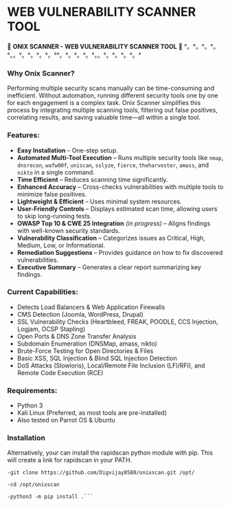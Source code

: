 # WEB VULNERABILITY SCANNER TOOL

🎷 **ONIX SCANNER - WEB VULNERABILITY SCANNER TOOL**  🎷
°。°。°。°。°。。°。°。°。°。°°。°。°。°。°。。°。°。°。°。°

### **Why Onix Scanner?**  
Performing multiple security scans manually can be time-consuming and inefficient. Without automation, running different security tools one by one for each engagement is a complex task. Onix Scanner simplifies this process by integrating multiple scanning tools, filtering out false positives, correlating results, and saving valuable time—all within a single tool.  

### **Features:**  
- **Easy Installation** – One-step setup.  
- **Automated Multi-Tool Execution** – Runs multiple security tools like `nmap`, `dnsrecon`, `wafw00f`, `uniscan`, `sslyze`, `fierce`, `theharvester`, `amass`, and `nikto` in a single command.  
- **Time Efficient** – Reduces scanning time significantly.  
- **Enhanced Accuracy** – Cross-checks vulnerabilities with multiple tools to minimize false positives.  
- **Lightweight & Efficient** – Uses minimal system resources.  
- **User-Friendly Controls** – Displays estimated scan time, allowing users to skip long-running tests.  
- **OWASP Top 10 & CWE 25 Integration** *(in progress)* – Aligns findings with well-known security standards.  
- **Vulnerability Classification** – Categorizes issues as Critical, High, Medium, Low, or Informational.  
- **Remediation Suggestions** – Provides guidance on how to fix discovered vulnerabilities.  
- **Executive Summary** – Generates a clear report summarizing key findings.  


### **Current Capabilities:**  
- Detects Load Balancers & Web Application Firewalls  
- CMS Detection (Joomla, WordPress, Drupal)  
- SSL Vulnerability Checks (Heartbleed, FREAK, POODLE, CCS Injection, Logjam, OCSP Stapling)  
- Open Ports & DNS Zone Transfer Analysis  
- Subdomain Enumeration (DNSMap, amass, nikto)  
- Brute-Force Testing for Open Directories & Files  
- Basic XSS, SQL Injection & Blind SQL Injection Detection  
- DoS Attacks (Slowloris), Local/Remote File Inclusion (LFI/RFI), and Remote Code Execution (RCE)  


### **Requirements:**  
- Python 3  
- Kali Linux (Preferred, as most tools are pre-installed)  
- Also tested on Parrot OS & Ubuntu  

### **Installation** ###
Alternatively, your can install the rapidscan python module with pip. This will create a link for rapidscan in your PATH.

```
-git clone https://github.com/Digvijay8580/onixscan.git /opt/

-cd /opt/onixscan

-python3 -m pip install .```

